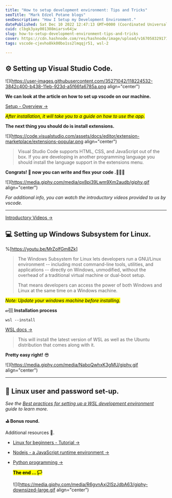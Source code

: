 ```yaml
---
title: "How to setup development environment: Tips and Tricks"
seoTitle: "Mark Edzel Potane blogs"
seoDescription: "How I Setup my Development Environment."
datePublished: Sat Dec 10 2022 12:47:13 GMT+0000 (Coordinated Universal Time)
cuid: clbgk3yay001308miarsv64jw
slug: how-to-setup-development-environment-tips-and-tricks
cover: https://cdn.hashnode.com/res/hashnode/image/upload/v1670583291712/aURZPXS28.png
tags: vscode-cjevho8kk00bo1ss2lmqqjr51, wsl-2

---
```


## **⚙️ Setting up Visual Studio Code.**

![](https://user-images.githubusercontent.com/35271042/118224532-3842c400-b438-11eb-923d-a5f66fa6785a.png align="center")

**We can look at the article on how to set up vscode on our machine.**

[Setup - Overview -&gt;](https://code.visualstudio.com/docs/setup/setup-overview)

*<mark>After installation, it will take you to a guide on how to use the app.</mark>*

**The next thing you should do is install extensions.**

![](https://code.visualstudio.com/assets/docs/editor/extension-marketplace/extensions-popular.png align="center")

> Visual Studio Code supports HTML, CSS, and JavaScript out of the box. If you are developing in another programming language you should install the language support in the extensions menu.

**Congrats! 🥳 now you can write and flex your code .👨🏽‍💻**

![](https://media.giphy.com/media/qx8pi39Lwm9Xm2audb/giphy.gif align="center")

*For additional info, you can watch the introductory videos provided to us by vscode.*

---

[Introductory Videos -&gt;](https://code.visualstudio.com/docs/getstarted/introvideos)

## **💻 Setting up Windows Subsystem for Linux.**

%[https://youtu.be/MrZolfGm8Zk] 

> The Windows Subsystem for Linux lets developers run a GNU/Linux environment -- including most command-line tools, utilities, and applications -- directly on Windows, unmodified, without the overhead of a traditional virtual machine or dual-boot setup.
> 
> That means developers can access the power of both Windows and Linux at the same time on a Windows machine.

*<mark>Note: Update your windows machine before installing.</mark>*

**👉🏼 Installation process**

`wsl --install`

[WSL docs -&gt;](https://learn.microsoft.com/en-us/windows/wsl/install)

> This will install the latest version of WSL as well as the Ubuntu distribution that comes along with it.

**Pretty easy right!** 😎

![](https://media.giphy.com/media/NaboQwhxK3gMU/giphy.gif align="center")

---

## **🐧 Linux user and password set-up.**

*See the* [*Best practices for setting up a WSL development environment*](https://learn.microsoft.com/en-us/windows/wsl/setup/environment#set-up-your-linux-username-and-password) *guide to learn more.*

**⛳️ Bonus round.**

Additional resources 📖.

* [Linux for beginners - Tutorial -&gt;](https://ubuntu.com/tutorials/command-line-for-beginners#1-overview)
    
* [Nodejs - a JavaScript runtime environment -&gt;](https://nodejs.org/)
    
* [Python programming -&gt;](https://www.python.org/)
    
    **<mark>The end ... 🏳️</mark>**
    
    ![](https://media.giphy.com/media/R6gvnAxj2ISzJdbA63/giphy-downsized-large.gif align="center")